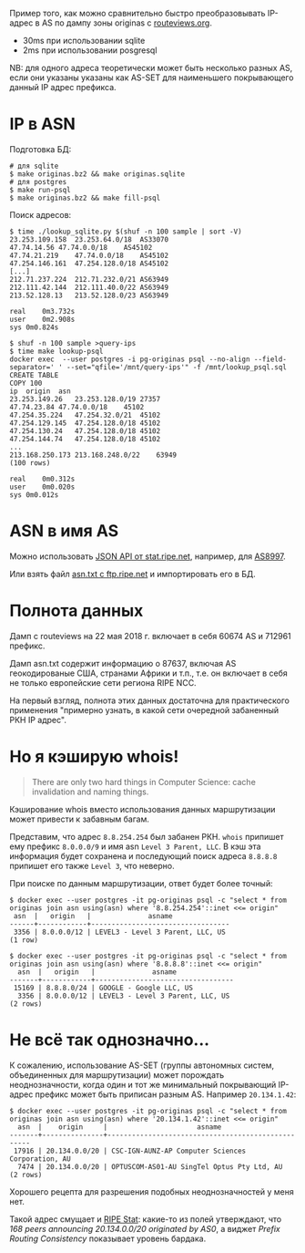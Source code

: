 Пример того, как можно сравнительно быстро преобразовывать IP-адрес в AS по дампу зоны originas с [routeviews.org](http://archive.routeviews.org/).

- 30ms при использовании sqlite
- 2ms при использовании posgresql

NB: для одного адреса теоретически может быть несколько разных AS, если они указаны указаны как AS-SET для наименьшего покрывающего данный IP адрес префикса.

IP в ASN
========

Подготовка БД:

```
# для sqlite
$ make originas.bz2 && make originas.sqlite
# для postgres
$ make run-psql
$ make originas.bz2 && make fill-psql
```

Поиск адресов:

```
$ time ./lookup_sqlite.py $(shuf -n 100 sample | sort -V) 
23.253.109.158	23.253.64.0/18	AS33070
47.74.14.56	47.74.0.0/18	AS45102
47.74.21.219	47.74.0.0/18	AS45102
47.254.146.161	47.254.128.0/18	AS45102
[...]
212.71.237.224	212.71.232.0/21	AS63949
212.111.42.144	212.111.40.0/22	AS63949
213.52.128.13	213.52.128.0/23	AS63949

real	0m3.732s
user	0m2.908s
sys	0m0.824s
```

```
$ shuf -n 100 sample >query-ips
$ time make lookup-psql 
docker exec  --user postgres -i pg-originas psql --no-align --field-separator='	' --set="qfile='/mnt/query-ips'" -f /mnt/lookup_psql.sql
CREATE TABLE
COPY 100
ip	origin	asn
23.253.149.26	23.253.128.0/19	27357
47.74.23.84	47.74.0.0/18	45102
47.254.35.224	47.254.32.0/21	45102
47.254.129.145	47.254.128.0/18	45102
47.254.130.24	47.254.128.0/18	45102
47.254.144.74	47.254.128.0/18	45102
...
213.168.250.173	213.168.248.0/22	63949
(100 rows)

real	0m0.312s
user	0m0.020s
sys	0m0.012s
```

ASN в имя AS
============

Можно использовать [JSON API от stat.ripe.net](https://stat.ripe.net/docs/data_api#AsOverview), например, для [AS8997](https://stat.ripe.net/data/as-overview/data.json?resource=AS8997).

Или взять файл [asn.txt с ftp.ripe.net](https://ftp.ripe.net/ripe/asnames/asn.txt) и импортировать его в БД.

Полнота данных
==============

Дамп с routeviews на 22 мая 2018 г. включает в себя 60674 AS и 712961 префикс.

Дамп asn.txt содержит информацию о 87637, включая AS геокодированые США, странами Африки и т.п., т.е. он включает в себя не только европейские сети региона RIPE NCC.

На первый взгляд, полнота этих данных достаточна для практического применения "примерно узнать, в какой сети очередной забаненный РКН IP адрес".

Но я кэширую whois!
===================

> There are only two hard things in Computer Science: cache invalidation and naming things.

Кэширование whois вместо использования данных маршрутизации может привести к забавным багам.

Представим, что адрес `8.8.254.254` был забанен РКН. `whois` припишет ему префикс `8.0.0.0/9` и имя asn `Level 3 Parent, LLC`. В кэш эта информация будет сохранена и последующий поиск адреса `8.8.8.8` припишет его также `Level 3`, что неверно.

При поиске по данным маршрутизации, ответ будет более точный:

```
$ docker exec --user postgres -it pg-originas psql -c "select * from originas join asn using(asn) where '8.8.254.254'::inet <<= origin"
 asn  |   origin   |              asname
------+------------+----------------------------------
 3356 | 8.0.0.0/12 | LEVEL3 - Level 3 Parent, LLC, US
(1 row)

$ docker exec --user postgres -it pg-originas psql -c "select * from originas join asn using(asn) where '8.8.8.8'::inet <<= origin"
  asn  |   origin   |              asname
-------+------------+----------------------------------
 15169 | 8.8.8.0/24 | GOOGLE - Google LLC, US
  3356 | 8.0.0.0/12 | LEVEL3 - Level 3 Parent, LLC, US
(2 rows)
```

Не всё так однозначно...
========================

К сожалению, использование AS-SET (группы автономных систем, объединенных для
маршрутизации) может порождать неоднозначности, когда один и тот же минимальный
покрывающий IP-адрес префикс может быть приписан разным AS. Например `20.134.1.42`:

```
$ docker exec --user postgres -it pg-originas psql -c "select * from originas join asn using(asn) where '20.134.1.42'::inet <<= origin"
  asn  |    origin     |                      asname
-------+---------------+---------------------------------------------------
 17916 | 20.134.0.0/20 | CSC-IGN-AUNZ-AP Computer Sciences Corporation, AU
  7474 | 20.134.0.0/20 | OPTUSCOM-AS01-AU SingTel Optus Pty Ltd, AU
(2 rows)
```

Хорошего рецепта для разрешения подобных неоднозначностей у меня нет.

Такой адрес смущает и [RIPE Stat](https://stat.ripe.net/20.134.1.42#tabId=routing): какие-то из полей утверждают, что _168 peers announcing 20.134.0.0/20 originated by AS0_, а виджет _Prefix Routing Consistency_ показывает уровень бардака.

